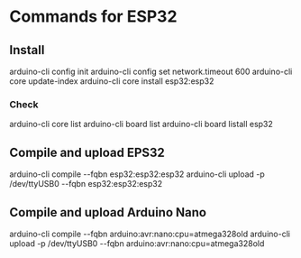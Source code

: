 # Commands for ESP32

## Install
arduino-cli config init
arduino-cli config set network.timeout 600
arduino-cli core update-index
arduino-cli core install esp32:esp32

### Check
arduino-cli core list
arduino-cli board list
arduino-cli board listall esp32

## Compile and upload EPS32
arduino-cli compile --fqbn esp32:esp32:esp32
arduino-cli upload -p /dev/ttyUSB0 --fqbn esp32:esp32:esp32

## Compile and upload Arduino Nano
arduino-cli compile --fqbn arduino:avr:nano:cpu=atmega328old
arduino-cli upload -p /dev/ttyUSB0 --fqbn arduino:avr:nano:cpu=atmega328old